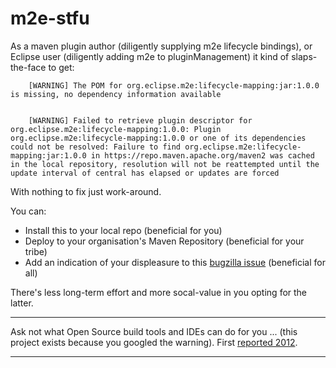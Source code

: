 # m2e-stfu

As a maven plugin author (diligently supplying m2e lifecycle bindings), or Eclipse user (diligently adding m2e to pluginManagement) it kind of slaps-the-face to get:

		[WARNING] The POM for org.eclipse.m2e:lifecycle-mapping:jar:1.0.0 is missing, no dependency information available


		[WARNING] Failed to retrieve plugin descriptor for org.eclipse.m2e:lifecycle-mapping:1.0.0: Plugin org.eclipse.m2e:lifecycle-mapping:1.0.0 or one of its dependencies could not be resolved: Failure to find org.eclipse.m2e:lifecycle-mapping:jar:1.0.0 in https://repo.maven.apache.org/maven2 was cached in the local repository, resolution will not be reattempted until the update interval of central has elapsed or updates are forced

With nothing to fix just work-around.


You can:

* Install this to your local repo (beneficial for you)
* Deploy to your organisation's Maven Repository (beneficial for your tribe)
* Add an indication of your displeasure to this [bugzilla issue](https://bugs.eclipse.org/bugs/show_bug.cgi?id=541521) (beneficial for all)

There's less long-term effort and more socal-value in you opting for the latter.

---

Ask not what Open Source build tools and IDEs can do for you ... (this project exists because you googled the warning).  First [reported 2012](https://bugs.eclipse.org/bugs/show_bug.cgi?id=367870).

---
